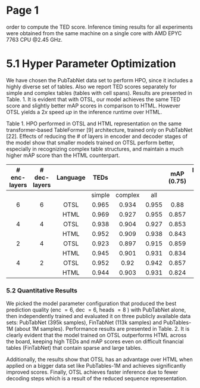 # Page 1

order to compute the TED score. Inference timing results for all experiments were obtained from the same machine on a single core with AMD EPYC 7763 CPU @2.45 GHz.

# 5.1 Hyper Parameter Optimization 

We have chosen the PubTabNet data set to perform HPO, since it includes a highly diverse set of tables. Also we report TED scores separately for simple and complex tables (tables with cell spans). Results are presented in Table. 1. It is evident that with OTSL, our model achieves the same TED score and slightly better mAP scores in comparison to HTML. However OTSL yields a $2 x$ speed $u p$ in the inference runtime over HTML.

Table 1. HPO performed in OTSL and HTML representation on the same transformer-based TableFormer [9] architecture, trained only on PubTabNet [22]. Effects of reducing the $\#$ of layers in encoder and decoder stages of the model show that smaller models trained on OTSL perform better, especially in recognizing complex table structures, and maintain a much higher mAP score than the HTML counterpart.

| $\#$ <br> enc-layers | $\#$ <br> dec-layers | Language | TEDs |  |  | mAP <br> (0.75) | Inference <br> time (secs) |
| :--: | :--: | :--: | :--: | :--: | :--: | :--: | :--: |
|  |  |  | simple | complex | all |  |  |
| 6 | 6 | OTSL | 0.965 | 0.934 | 0.955 | 0.88 | 2.73 |
|  |  | HTML | 0.969 | 0.927 | 0.955 | 0.857 | 5.39 |
| 4 | 4 | OTSL | 0.938 | 0.904 | 0.927 | 0.853 | 1.97 |
|  |  | HTML | 0.952 | 0.909 | 0.938 | 0.843 | 3.77 |
| 2 | 4 | OTSL | 0.923 | 0.897 | 0.915 | 0.859 | 1.91 |
|  |  | HTML | 0.945 | 0.901 | 0.931 | 0.834 | 3.81 |
| 4 | 2 | OTSL | 0.952 | 0.92 | 0.942 | 0.857 | 1.22 |
|  |  | HTML | 0.944 | 0.903 | 0.931 | 0.824 | 2 |

### 5.2 Quantitative Results

We picked the model parameter configuration that produced the best prediction quality (enc $=6$, dec $=6$, heads $=8$ ) with PubTabNet alone, then independently trained and evaluated it on three publicly available data sets: PubTabNet (395k samples), FinTabNet (113k samples) and PubTables-1M (about 1M samples). Performance results are presented in Table. 2. It is clearly evident that the model trained on OTSL outperforms HTML across the board, keeping high TEDs and mAP scores even on difficult financial tables (FinTabNet) that contain sparse and large tables.

Additionally, the results show that OTSL has an advantage over HTML when applied on a bigger data set like PubTables-1M and achieves significantly improved scores. Finally, OTSL achieves faster inference due to fewer decoding steps which is a result of the reduced sequence representation.

